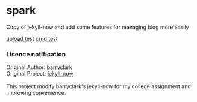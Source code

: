 # spark
Copy of jekyll-now and add some features for managing blog more easily

[upload test](https://youtu.be/vAkmkUXELlQ)
[crud test](https://youtu.be/35mzlwT_zBE)

### Lisence notification
Original Author: [barryclark](https://github.com/barryclark)<br>
Original Project: [jekyll-now](https://github.com/barryclark/jekyll-now)<br>
<br>
This project modify barryclark's jekyll-now for my college assignment and improving convenience.
